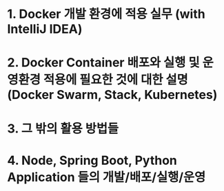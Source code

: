 # 1. Docker 개발 환경에 적용 실무 (with IntelliJ IDEA)
# 2. Docker Container 배포와 실행 및 운영환경 적용에 필요한 것에 대한 설명(Docker Swarm, Stack, Kubernetes)
# 3. 그 밖의 활용 방법들
# 4. Node, Spring Boot, Python Application 들의 개발/배포/실행/운영  